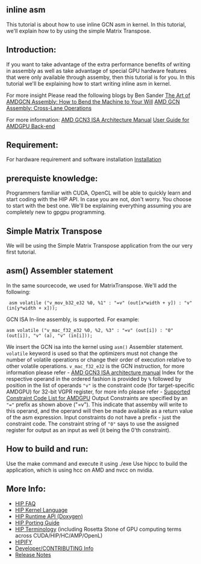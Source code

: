 ## inline asm  ###

This tutorial is about how to use inline GCN asm in kernel. In this tutorial, we'll explain how to by using the simple Matrix Transpose.

## Introduction:

If you want to take advantage of the extra performance benefits of writing in assembly as well as take advantage of special GPU hardware features that were only available through assemby, then this tutorial is for you. In this tutorial we'll be explaining how to start writing inline asm in kernel.

For more insight Please read the following blogs by Ben Sander
[The Art of AMDGCN Assembly: How to Bend the Machine to Your Will](gpuopen.com/amdgcn-assembly)
[AMD GCN Assembly: Cross-Lane Operations](http://gpuopen.com/amd-gcn-assembly-cross-lane-operations/)

For more information:
[AMD GCN3 ISA Architecture Manual](http://gpuopen.com/compute-product/amd-gcn3-isa-architecture-manual/)
[User Guide for AMDGPU Back-end](llvm.org/docs/AMDGPUUsage.html)

## Requirement:
For hardware requirement and software installation [Installation](https://github.com/ROCm-Developer-Tools/HIP/blob/master/INSTALL.md)

## prerequiste knowledge:

Programmers familiar with CUDA, OpenCL will be able to quickly learn and start coding with the HIP API. In case you are not, don't worry. You choose to start with the best one. We'll be explaining everything assuming you are completely new to gpgpu programming.

## Simple Matrix Transpose

We will be using the Simple Matrix Transpose application from the our very first tutorial.

## asm() Assembler statement

In the same sourcecode, we used for MatrixTranspose. We'll add the following:

`  asm volatile ("v_mov_b32_e32 %0, %1" : "=v" (out[x*width + y]) : "v" (in[y*width + x]));                    `

GCN ISA In-line assembly, is supported. For example:

```
asm volatile ("v_mac_f32_e32 %0, %2, %3" : "=v" (out[i]) : "0"(out[i]), "v" (a), "v" (in[i]));
```

We insert the GCN isa into the kernel using `asm()` Assembler statement.
`volatile` keyword is used so that the optimizers must not change the number of volatile operations or change their order of execution relative to other volatile operations.
`v_mac_f32_e32` is the GCN instruction, for more information please refer - [AMD GCN3 ISA architecture manual](http://gpuopen.com/compute-product/amd-gcn3-isa-architecture-manual/)
Index for the respective operand in the ordered fashion is provided by `%` followed by position in the list of operands
`"v"` is the constraint code (for target-specific AMDGPU) for 32-bit VGPR register, for more info please refer - [Supported Constraint Code List for AMDGPU](https://llvm.org/docs/LangRef.html#supported-constraint-code-list)
Output Constraints are specified by an `"="` prefix as shown above ("=v"). This indicate that assemby will write to this operand, and the operand will then be made available as a return value of the asm expression. Input constraints do not have a prefix - just the constraint code. The constraint string of `"0"` says to use the assigned register for output as an input as well (it being the 0'th constraint).

## How to build and run:
Use the make command and execute it using ./exe
Use hipcc to build the application, which is using hcc on AMD and nvcc on nvidia.


## More Info:
- [HIP FAQ](https://github.com/ROCm-Developer-Tools/HIP/blob/master/docs/markdown/hip_faq.md)
- [HIP Kernel Language](https://github.com/ROCm-Developer-Tools/HIP/blob/master/docs/markdown/hip_kernel_language.md)
- [HIP Runtime API (Doxygen)](http://rocm-developer-tools.github.io/HIP)
- [HIP Porting Guide](https://github.com/ROCm-Developer-Tools/HIP/blob/master/docs/markdown/hip_porting_guide.md)
- [HIP Terminology](https://github.com/ROCm-Developer-Tools/HIP/blob/master/docs/markdown/hip_terms.md) (including Rosetta Stone of GPU computing terms across CUDA/HIP/HC/AMP/OpenL)
- [HIPIFY](https://github.com/ROCm-Developer-Tools/HIPIFY/blob/master/README.md)
- [Developer/CONTRIBUTING Info](https://github.com/ROCm-Developer-Tools/HIP/blob/master/CONTRIBUTING.md)
- [Release Notes](https://github.com/ROCm-Developer-Tools/HIP/blob/master/RELEASE.md)
